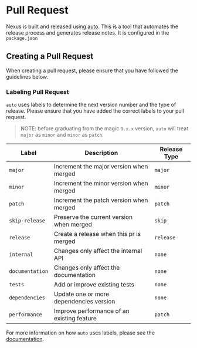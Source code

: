 # Pull Request

Nexus is built and released using [auto](https://github.com/intuit/auto).
This is a tool that automates the release process and generates release notes. It is configured in the `package.json`

## Creating a Pull Request

When creating a pull request, please ensure that you have followed the guidelines below.

### Labeling Pull Request

`auto` uses labels to determine the next version number and the type of release. Please ensure that you have added the
correct labels to your pull request.

> NOTE: before graduating from the magic `0.x.x` version, `auto` will treat `major` as `minor` and `minor` as `patch`.

| Label           | Description                                | Release Type |
| --------------- | ------------------------------------------ | ------------ |
| `major`         | Increment the major version when merged    | `major`      |
| `minor`         | Increment the minor version when merged    | `minor`      |
| `patch`         | Increment the patch version when merged    | `patch`      |
| `skip-release`  | Preserve the current version when merged   | `skip`       |
| `release`       | Create a release when this pr is merged    | `release`    |
| `internal`      | Changes only affect the internal API       | `none`       |
| `documentation` | Changes only affect the documentation      | `none`       |
| `tests`         | Add or improve existing tests              | `none`       |
| `dependencies`  | Update one or more dependencies version    | `none`       |
| `performance`   | Improve performance of an existing feature | `patch`      |

For more information on how `auto` uses labels, please see
the [documentation](https://intuit.github.io/auto/docs/configuration/autorc#labels).
